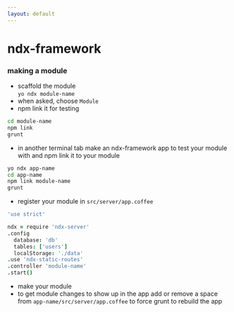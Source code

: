 ```yaml
---
layout: default
---
```

# ndx-framework
### making a module
- scaffold the module  
`yo ndx module-name`  
- when asked, choose `Module`  
- npm link it for testing  
```bash
cd module-name
npm link
grunt
```
- in another terminal tab make an ndx-framework app to test your module with and npm link it to your module  
```bash
yo ndx app-name
cd app-name
npm link module-name
grunt
```
- register your module in `src/server/app.coffee`  
```coffeescript
'use strict'

ndx = require 'ndx-server'
.config
  database: 'db'
  tables: ['users']
  localStorage: './data'
.use 'ndx-static-routes'
.controller 'module-name'
.start()
```
- make your module  
- to get module changes to show up in the app add or remove a space from `app-name/src/server/app.coffee` to force grunt to rebuild the app  
